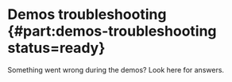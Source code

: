 # Demos troubleshooting {#part:demos-troubleshooting status=ready}

Something went wrong during the demos? Look here for answers.
